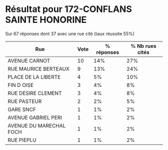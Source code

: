 # Résultat pour 172-CONFLANS SAINTE HONORINE

Sur 67 réponses dont 37 avec une rue cité (taux réussite 55%)

| Rue | Vote | % réponses | % Nb rues cités|
|-----|------|------------|----------------|
| AVENUE CARNOT | 10 | 14% | 27%|
| RUE MAURICE BERTEAUX | 9 | 13% | 24%|
| PLACE DE LA LIBERTE | 4 | 5% | 10%|
| FIN D OISE | 3 | 4% | 8%|
| RUE DESIRE CLEMENT | 3 | 4% | 8%|
| RUE PASTEUR | 2 | 2% | 5%|
| GARE SNCF | 1 | 1% | 2%|
| AVENUE GABRIEL PERI | 1 | 1% | 2%|
| AVENUE DU MARECHAL FOCH | 1 | 1% | 2%|
| RUE PIEPLU | 1 | 1% | 2%|
